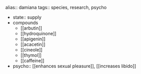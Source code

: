 alias:: damiana
tags:: species, research, psycho

- state:: supply
- compounds
	- [[arbutin]]
	- [[hydroquinone]]
	- [[apigenin]]
	- [[acacetin]]
	- [[cineole]]
	- [[thymol]]
	- [[caffeine]]
- psycho:: [[enhances sexual pleasure]], [[increases libido]]